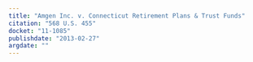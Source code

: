 ```yaml
---
title: "Amgen Inc. v. Connecticut Retirement Plans & Trust Funds"
citation: "568 U.S. 455"
docket: "11-1085"
publishdate: "2013-02-27"
argdate: ""
---
```

